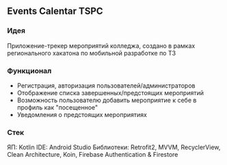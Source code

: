 ## Events Calentar TSPC
### Идея 
Приложение-трекер мероприятий колледжа, создано в рамках регионального хакатона по мобильной разработке по ТЗ
### Функционал
- Регистрация, авторизация пользователей/администраторов
- Отображение списка завершенных/предстоящих мероприятий
- Возможность пользователю добавить мероприятие к себе в профиль как "посещенное"
- Уведомления о предстоящих мероприятиях
### Стек
ЯП: Kotlin
IDE: Android Studio
Библиотеки: Retrofit2, MVVM, RecyclerView, Clean Architecture, Koin, Firebase Authentication & Firestore
